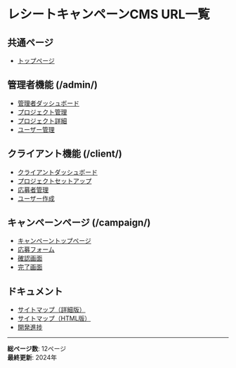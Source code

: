 # レシートキャンペーンCMS URL一覧

## 共通ページ
- [トップページ](../index.html)

## 管理者機能 (/admin/)
- [管理者ダッシュボード](../admin/dashboard.html)
- [プロジェクト管理](../admin/projects.html)
- [プロジェクト詳細](../admin/project-detail.html)
- [ユーザー管理](../admin/users.html)

## クライアント機能 (/client/)
- [クライアントダッシュボード](../client/dashboard.html)
- [プロジェクトセットアップ](../client/setup.html)
- [応募者管理](../client/submissions.html)
- [ユーザー作成](../client/users.html)

## キャンペーンページ (/campaign/)
- [キャンペーントップページ](../campaign/top.html)
- [応募フォーム](../campaign/form.html)
- [確認画面](../campaign/confirm.html)
- [完了画面](../campaign/complete.html)

## ドキュメント
- [サイトマップ（詳細版）](sitemap.md)
- [サイトマップ（HTML版）](sitemap.html)
- [開発進捗](progress.md)

---

**総ページ数**: 12ページ  
**最終更新**: 2024年 